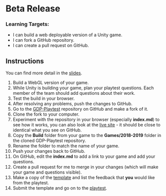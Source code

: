 ---
---

[//]: # (<p><iframe src="https://douglasurner.github.io/GDP2/units/super-showcase/SSC.5-beta-release/" width="100%" height="666px"></iframe></p>)

# Beta Release

[slides]: <https://docs.google.com/presentation/d/1VyPAxRbLP90H9IzFjSeHNPmrEqqRmdrdk_j4Y7v7chc/edit?usp=sharing>
[template]: <https://docs.google.com/document/d/16W-PT8t8KqZC8IV52OgroBG3W65gts5mQ9yKROutdD0/edit?usp=sharing>

### Learning Targets:

* I can build a web deployable version of a Unity game.
* I can fork a GitHub repository.
* I can create a pull request on GitHub.

## Instructions

You can find more detail in the [slides][].

1. Build a WebGL version of your game.
1. While Unity is building your game, plan your playtest questions. Each member of the team should add questions about their work.
1. Test the build in your browser.
1. After resolving any problems, push the changes to GitHub.
1. Go to the [GDP-Playtest][gdp-playtest] repository on GitHub and make a fork of it.
1. Clone the fork to your computer.
1. Experiment with the repository in your browser (especially **index.md**) to see how it works, you can also look at the [live site](https://douglasurner.github.io/GDP-Playtest/) - it should be close to identical what you see on GitHub.
1. Copy the **Build** folder from your game to the **Games/2018-2019** folder in the cloned GDP-Playtest repository.
1. Rename the folder to match the name of your game.
1. Push your changes back to GitHub.
1. On GitHub, edit the **index.md** to add a link to your game and add your questions.
1. Create a pull request for me to merge in your changes (which will make your game and questions visible).
1. Make a copy of the [template][] and list the feedback that **you** would like from the playtest.
1. Submit the template and go on to the [playtest][].

[gdp-playtest]: <https://github.com/DouglasUrner/GDP-Playtest>
[playtest]: <https://canvas.instructure.com/courses/1405044/assignments/11404484>
